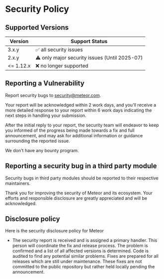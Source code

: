 # Security Policy

## Supported Versions

| Version | Support Status
| ------- | --------------
| 3.x.y   | ✅  all security issues
| 2.x.y   | ⚠️  only major security issues (Until 2025-07)
| <= 1.12.x   | ❌  no longer supported

## Reporting a Vulnerability

Report security bugs to security@meteor.com.

Your report will be acknowledged within 2 work days, and you'll receive a more
detailed response to your report within 6 work days indicating the next steps in
handling your submission.

After the initial reply to your report, the security team will endeavor to keep
you informed of the progress being made towards a fix and full announcement,
and may ask for additional information or guidance surrounding the reported
issue.

We don't have any bounty program. 

## Reporting a security bug in a third party module

Security bugs in third party modules should be reported to their respective
maintainers.

Thank you for improving the security of Meteor and its ecosystem. Your efforts
and responsible disclosure are greatly appreciated and will be acknowledged.

## Disclosure policy

Here is the security disclosure policy for Meteor

* The security report is received and is assigned a primary handler. This
  person will coordinate the fix and release process. The problem is confirmed
  and a list of all affected versions is determined. Code is audited to find
  any potential similar problems. Fixes are prepared for all releases which are
  still under maintenance. These fixes are not committed to the public
  repository but rather held locally pending the announcement.
